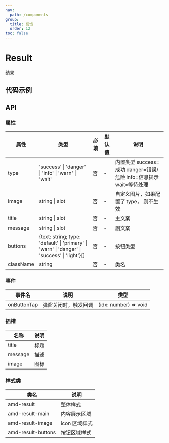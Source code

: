 ```yaml
---
nav:
  path: /components
group:
  title: 反馈
  order: 12
toc: false
---
```

          
# Result

结果

## 代码示例

<code src='../../demo/pages/Result'></code>

## API
    
### 属性
| 属性 | 类型 | 必填 | 默认值 | 说明 |
| -----|-----|-----|-----|----- |
| type | 'success' &verbar; 'danger' &verbar; 'info' &verbar; 'warn' &verbar; 'wait' | 否 | - | 内置类型 success=成功 danger=错误/危险 info=信息提示 wait=等待处理 |
| image | string &verbar; slot | 否 | - | 自定义图片，如果配置了 type， 则不生效 |
| title | string &verbar; slot | 否 | - | 主文案 |
| message | string &verbar; slot | 否 | - | 副文案 |
| buttons | {text: string; type: 'default' &verbar; 'primary' &verbar; 'warn' &verbar; 'danger' &verbar; 'success' &verbar; 'light'}[] | 否 | - | 按钮类型 |
| className | string | 否 | - | 类名 |

### 事件

| 事件名 | 说明 | 类型 |
| -----|-----|-----|
| onButtonTap | 弹窗关闭时，触发回调 | (idx: number) => void |

### 插槽
| 名称 | 说明 |
| ----|----|
| title | 标题 |
| message | 描述 |
| image | 图标 |

### 样式类

| 类名 | 说明 |
| ----|----|
| amd-result | 整体样式 |
| amd-result-main | 内容展示区域 |
| amd-result-image | icon 区域样式 |
| amd-result-buttons | 按钮区域样式 |
